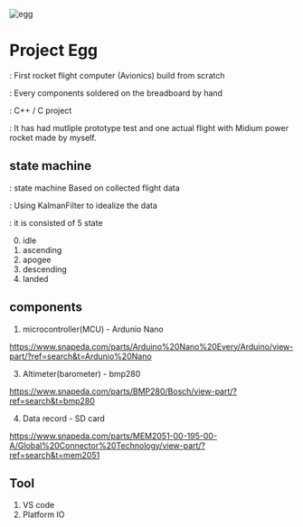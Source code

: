 ![egg](https://github.com/coding-MJ-dev/Egg_v1/assets/127004932/cc6463a0-664a-4847-83ed-a396d221f568)

# Project Egg
: First rocket flight computer (Avionics) build from scratch

: Every components soldered on the breadboard by hand

: C++ / C project

: It has had mutliple prototype test and one actual flight with Midium power rocket made by myself.


## state machine ##
: state machine Based on collected flight data

: Using KalmanFilter to idealize the data

: it is consisted of 5 state


0. idle
1. ascending
2. apogee
3. descending
4. landed

  
## components ##
1. microcontroller(MCU) - Ardunio Nano

https://www.snapeda.com/parts/Arduino%20Nano%20Every/Arduino/view-part/?ref=search&t=Ardunio%20Nano


3. Altimeter(barometer) - bmp280

https://www.snapeda.com/parts/BMP280/Bosch/view-part/?ref=search&t=bmp280


4. Data record - SD card

https://www.snapeda.com/parts/MEM2051-00-195-00-A/Global%20Connector%20Technology/view-part/?ref=search&t=mem2051


## Tool ##
1. VS code
3. Platform IO



